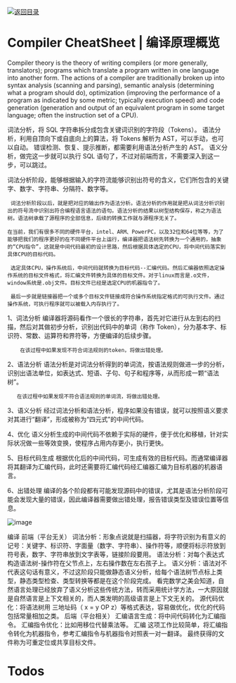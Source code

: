 [![返回目录](https://parg.co/UCb)](https://github.com/wxyyxc1992/Awesome-CheatSheet)

# Compiler CheatSheet | 编译原理概览

Compiler theory is the theory of writing compilers (or more generally, translators); programs which translate a program written in one language into another form. The actions of a compiler are traditionally broken up into syntax analysis (scanning and parsing), semantic analysis (determining what a program should do), optimization (improving the performance of a program as indicated by some metric; typically execution speed) and code generation (generation and output of an equivalent program in some target language; often the instruction set of a CPU).

词法分析，将 SQL 字符串拆分成包含关键词识别的字符段（Tokens）。
语法分析，利用自顶向下或自底向上的算法，将 Tokens 解析为 AST，可以手动，也可以自动。
错误检测、恢复、提示推断，都需要利用语法分析产生的 AST。
语义分析，做完这一步就可以执行 SQL 语句了，不过对前端而言，不需要深入到这一步，可以跳过。

词法分析阶段，能够根据输入的字符流能够识别出符号的含义，它们所包含的关键字、数字、字符串、分隔符、数字等。

     词法分析阶段以后，就是把对应的输出作为语法分析。语法分析的作用就是把从词法分析识别出的符号流中识别出符合编程语言语法的语句。语法分析的结果以树型结构保存，称之为语法树。语法树承载了源程序的全部信息，后续的转换工作就与源程序无关了。

    在当前，我们有很多不同的硬件平台，intel、ARM、PowerPC，以及32位和64位等等，为了能够把我们的程序更好的在不同硬件平台上运行，编译器把语法树先转换为一个通用的，抽象的“CPU指令”，这就是中间代码最初的设计思路，然后根据具体选定的CPU，将中间代码落实到具体CPU的目标代码。

     选定具体CPU，操作系统后，中间代码就转换为目标代码--汇编代码。然后汇编器依照选定操作系统的目标文件格式，将汇编文件转换为具体的目标文件。对于linux而言是.o文件，window系统是.obj文件。目标文件已经是选定CPU的机器指令了。

     最后一步就是链接器把一个或多个目标文件链接成符合操作系统指定格式的可执行文件。通过操作系统，可执行程序就可以被载入内存执行了。

1、词法分析
编译器将源码看作一个很长的字符串，首先对它进行从左到右的扫描，然后对其做初步分析，识别出代码中的单词（称作 Token），分为基本字、标识符、常数、运算符和界符等，方便编译的后续步骤。

        在该过程中如果发现不符合词法规则的token，将做出错处理。

2、语法分析
语法分析是对词法分析得到的单词流，按语法规则做进一步的分析，识别出语法单位，如表达式、短语、子句、句子和程序等，从而形成一颗“语法树”。

       在该过程中如果发现不符合语法规则的单词流，将做出错处理。

3、语义分析
经过词法分析和语法分析，程序如果没有错误，就可以按照语义要求对其进行“翻译”，形成被称为“四元式”的中间代码。

4、优化
语义分析生成的中间代码不依赖于实际的硬件，便于优化和移植，针对实际状况做一些等效变换，使程序占用内存更小，执行更快。

5、目标代码生成
根据优化后的中间代码，可生成有效的目标代码。而通常编译器将其翻译为汇编代码，此时还需要将汇编代码经汇编器汇编为目标机器的机器语言。

6、出错处理
编译的各个阶段都有可能发现源码中的错误，尤其是语法分析阶段可能会发现大量的错误，因此编译器需要做出错处理，报告错误类型及错误位置等信息。

![image](https://user-images.githubusercontent.com/5803001/44029860-7870c4a6-9f31-11e8-8cee-c0ac7c53264f.png)

编译
前端（平台无关）
词法分析：形象点说就是扫描器，将字符识别为有意义的记号：关键字、标识符、字面量（数字、字符串）、操作符等，顺便将标示符放到符号表，数字、字符串放到文字表等，链接阶段要用。
语法分析：对每个表达式构造语法树-操作符在父节点上，左右操作数在左右孩子上。
语义分析：语法对不代表这句话有意义，不过这阶段只能做静态语义分析，给每个语法树节点标上类型，静态类型检查、类型转换等都是在这个阶段完成。
看完数学之美会知道，自然语言处理已经放弃了语义分析这些传统方法，转而采用统计学方法，一大原因就是自然语言是上下文相关的，而人类发明的高级语言是上下文无关的。
源代码优化：将语法树用 三地址码（ x = y OP z）等格式表达，容易做优化，优化的代码包括常量相加之类。
后端（平台相关）
汇编语言生成：将中间代码转化为汇编指令。
汇编指令优化：比如用移位代替乘法等。
汇编
这项工作比较简单，将汇编指令转化为机器指令，参考汇编指令与机器指令对照表一对一翻译。
最终获得的文件称为可重定位或共享目标文件。

# Todos
